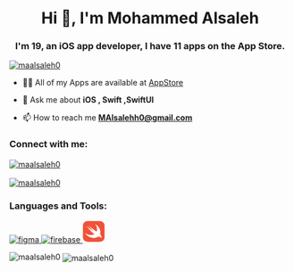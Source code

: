 <h1 align="center">Hi 👋, I'm Mohammed Alsaleh</h1>
<h3 align="center">I'm 19, an iOS app developer, I have 11 apps on the App Store.</h3>

<p align="left"> <a href="https://twitter.com/maalsaleh0" target="blank"><img src="https://img.shields.io/twitter/follow/maalsaleh0?logo=twitter&style=for-the-badge" alt="maalsaleh0" /></a> </p>

- 👨‍💻 All of my Apps are available at [AppStore](https://apps.apple.com/sa/developer/mohammed-alsaleh/id1581466887)

- 💬 Ask me about **iOS , Swift ,SwiftUI**

- 📫 How to reach me **MAlsalehh0@gmail.com**

<h3 align="left">Connect with me:</h3>
<p align="left">
<a href="https://twitter.com/maalsaleh0" target="blank"><img align="center" src="https://raw.githubusercontent.com/rahuldkjain/github-profile-readme-generator/master/src/images/icons/Social/twitter.svg" alt="maalsaleh0" height="30" width="40" /></a>
</p>
<a href="https://www.linkedin.com/in/mohammed-alsaleh-627b40230" target="blank"><img align="center" src="https://upload.wikimedia.org/wikipedia/commons/8/81/LinkedIn_icon.svg" alt="maalsaleh0" height="30" width="40" /></a>
</p>

<h3 align="left">Languages and Tools:</h3>
<p align="left"> <a href="https://www.figma.com/" target="_blank" rel="noreferrer"> <img src="https://www.vectorlogo.zone/logos/figma/figma-icon.svg" alt="figma" width="40" height="40"/> </a> <a href="https://firebase.google.com/" target="_blank" rel="noreferrer"> <img src="https://www.vectorlogo.zone/logos/firebase/firebase-icon.svg" alt="firebase" width="40" height="40"/> </a> <a href="https://developer.apple.com/swift/" target="_blank" rel="noreferrer"> <img src="https://raw.githubusercontent.com/devicons/devicon/master/icons/swift/swift-original.svg" alt="swift" width="40" height="40"/> </a> </p>

<p><img align="left" src="https://github-readme-stats.vercel.app/api/top-langs?username=maalsaleh0&show_icons=true&locale=en&layout=compact" alt="maalsaleh0" /></p>

<p>&nbsp;<img align="center" src="https://github-readme-stats.vercel.app/api?username=maalsaleh0&show_icons=true&locale=en" alt="maalsaleh0" /></p>
